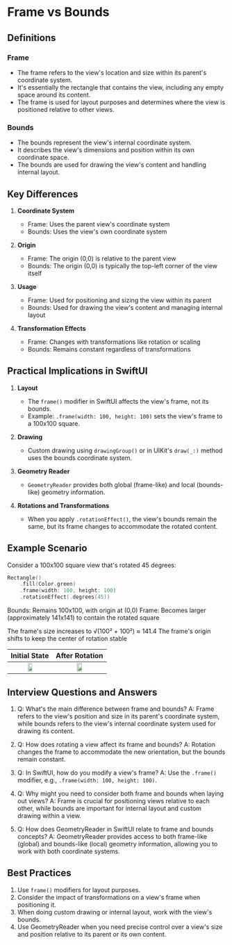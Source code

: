 # Frame vs Bounds

## Definitions

### Frame
- The frame refers to the view's location and size within its parent's coordinate system.
- It's essentially the rectangle that contains the view, including any empty space around its content.
- The frame is used for layout purposes and determines where the view is positioned relative to other views.

### Bounds
- The bounds represent the view's internal coordinate system.
- It describes the view's dimensions and position within its own coordinate space.
- The bounds are used for drawing the view's content and handling internal layout.

## Key Differences

1. **Coordinate System**
   - Frame: Uses the parent view's coordinate system
   - Bounds: Uses the view's own coordinate system

2. **Origin**
   - Frame: The origin (0,0) is relative to the parent view
   - Bounds: The origin (0,0) is typically the top-left corner of the view itself

3. **Usage**
   - Frame: Used for positioning and sizing the view within its parent
   - Bounds: Used for drawing the view's content and managing internal layout

4. **Transformation Effects**
   - Frame: Changes with transformations like rotation or scaling
   - Bounds: Remains constant regardless of transformations

## Practical Implications in SwiftUI

1. **Layout**
   - The `frame()` modifier in SwiftUI affects the view's frame, not its bounds.
   - Example: `.frame(width: 100, height: 100)` sets the view's frame to a 100x100 square.

2. **Drawing**
   - Custom drawing using `drawingGroup()` or in UIKit's `draw(_:)` method uses the bounds coordinate system.

3. **Geometry Reader**
   - `GeometryReader` provides both global (frame-like) and local (bounds-like) geometry information.

4. **Rotations and Transformations**
   - When you apply `.rotationEffect()`, the view's bounds remain the same, but its frame changes to accommodate the rotated content.

## Example Scenario

Consider a 100x100 square view that's rotated 45 degrees:

```swift
Rectangle()
    .fill(Color.green)
    .frame(width: 100, height: 100)
    .rotationEffect(.degrees(45))
```
Bounds: Remains 100x100, with origin at (0,0)
Frame: Becomes larger (approximately 141x141) to contain the rotated square

The frame's size increases to √(100² + 100²) ≈ 141.4
The frame's origin shifts to keep the center of rotation stable

| Initial State | After Rotation |
|:-------------:|:--------------:|
|<img src="https://github.com/user-attachments/assets/e354dab8-8ed7-4969-9119-33897c70c607" width="33%"> | <img src="https://github.com/user-attachments/assets/3a61c396-fc08-4bb5-989a-063ecdc88ec3" width="33%"> |


## Interview Questions and Answers

1. Q: What's the main difference between frame and bounds?
   A: Frame refers to the view's position and size in its parent's coordinate system, while bounds refers to the view's internal coordinate system used for drawing its content.

2. Q: How does rotating a view affect its frame and bounds?
   A: Rotation changes the frame to accommodate the new orientation, but the bounds remain constant.

3. Q: In SwiftUI, how do you modify a view's frame?
   A: Use the `.frame()` modifier, e.g., `.frame(width: 100, height: 100)`.

4. Q: Why might you need to consider both frame and bounds when laying out views?
   A: Frame is crucial for positioning views relative to each other, while bounds are important for internal layout and custom drawing within a view.

5. Q: How does GeometryReader in SwiftUI relate to frame and bounds concepts?
   A: GeometryReader provides access to both frame-like (global) and bounds-like (local) geometry information, allowing you to work with both coordinate systems.

## Best Practices

1. Use `frame()` modifiers for layout purposes.
2. Consider the impact of transformations on a view's frame when positioning it.
3. When doing custom drawing or internal layout, work with the view's bounds.
4. Use GeometryReader when you need precise control over a view's size and position relative to its parent or its own content.
